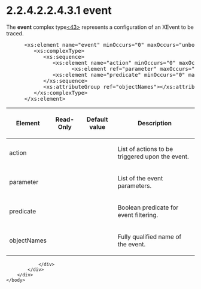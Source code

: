 <html dir="LTR" xmlns:mshelp="http://msdn.microsoft.com/mshelp" xmlns:ddue="http://ddue.schemas.microsoft.com/authoring/2003/5" xmlns:xlink="http://www.w3.org/1999/xlink" xmlns:tool="http://www.microsoft.com/tooltip">
    <head>
        <meta http-equiv="Content-Type" content="text/html; CHARSET=utf-8"></meta>
        <meta name="save" content="history"></meta>
        <title>2.2.4.2.2.4.3.1 event</title>
        <xml>
            <mshelp:toctitle title="2.2.4.2.2.4.3.1 event"></mshelp:toctitle>
            <mshelp:rltitle title="[MS-SSAS]: event"></mshelp:rltitle>
            <mshelp:keyword index="A" term="43dff8f8-e3ec-4da4-8679-1b281bd72f3f"></mshelp:keyword>
            <mshelp:attr name="DCSext.ContentType" value="open specification"></mshelp:attr>
            <mshelp:attr name="AssetID" value="43dff8f8-e3ec-4da4-8679-1b281bd72f3f"></mshelp:attr>
            <mshelp:attr name="TopicType" value="kbRef"></mshelp:attr>
            <mshelp:attr name="DCSext.Title" value="[MS-SSAS]: event" />
        </xml>
    </head>
    <body>
        <div id="header">
            <h1 class="heading">2.2.4.2.2.4.3.1 event</h1>
        </div>
        <div id="mainSection">
            <div id="mainBody">
                <div id="allHistory" class="saveHistory"></div>
                <div id="sectionSection0" class="section" name="collapseableSection">
                    

<p>The <b>event</b> complex type<a id="Appendix_A_Target_43"></a><a href="b9ac4859-2662-44ca-b131-9addd8b953dc.md#Appendix_A_43" aria-label="Product behavior note 43">&lt;43&gt;</a>
represents a configuration of an XEvent to be traced.</p>

<dl>
<dd>
<div><pre> &lt;xs:element name=&quot;event&quot; minOccurs=&quot;0&quot; maxOccurs=&quot;unbounded&quot;&gt;
    &lt;xs:complexType&gt;
       &lt;xs:sequence&gt;
          &lt;xs:element name=&quot;action&quot; minOccurs=&quot;0&quot; maxOccurs=&quot;unbounded&quot;/&gt;
                &lt;xs:element ref=&quot;parameter&quot; maxOccurs=&quot;unbounded&quot; minOccurs=&quot;0&quot; /&gt;
          &lt;xs:element name=&quot;predicate&quot; minOccurs=&quot;0&quot; maxOccurs=&quot;1&quot; type=&quot;unary_expr&quot;/&gt;
       &lt;/xs:sequence&gt;
       &lt;xs:attributeGroup ref=&quot;objectNames&quot;&gt;&lt;/xs:attributeGroup&gt;
    &lt;/xs:complexType&gt;
 &lt;/xs:element&gt;
</pre></div>
</dd></dl>

<table>
 <thead>
  <tr>
   <th>
   <p>Element</p>
   </th>
   <th>
   <p>Read-Only</p>
   </th>
   <th>
   <p>Default value</p>
   </th>
   <th>
   <p>Description</p>
   </th>
  </tr>
 </thead>
 <tr>
  <td>
  <p>action</p>
  </td>
  <td>
  <p> </p>
  </td>
  <td>
  <p> </p>
  </td>
  <td>
  <p>List of actions to be triggered upon the event.</p>
  </td>
 </tr>
 <tr>
  <td>
  <p>parameter</p>
  </td>
  <td>
  <p> </p>
  </td>
  <td>
  <p> </p>
  </td>
  <td>
  <p>List of the event parameters.</p>
  </td>
 </tr>
 <tr>
  <td>
  <p>predicate</p>
  </td>
  <td>
  <p> </p>
  </td>
  <td>
  <p> </p>
  </td>
  <td>
  <p>Boolean predicate for event filtering.</p>
  </td>
 </tr>
 <tr>
  <td>
  <p>objectNames</p>
  </td>
  <td>
  <p> </p>
  </td>
  <td>
  <p> </p>
  </td>
  <td>
  <p>Fully qualified name of the event.</p>
  </td>
 </tr>
</table>

<p> </p>


                </div>
            </div>
        </div>
    </body>
</html>
